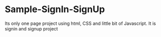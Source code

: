 # Sample-SignIn-SignUp
Its only one page project using html, CSS and little bit of Javascript. It is signin and signup project
